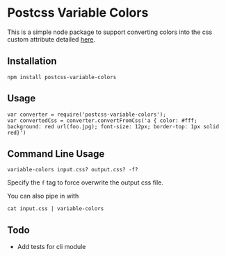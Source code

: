 # Postcss Variable Colors
This is a simple node package to support converting colors into the css custom attribute detailed [here](https://developers.google.com/web/updates/2016/02/css-variables-why-should-you-care).
## Installation
	npm install postcss-variable-colors
	
## Usage
	var converter = require('postcss-variable-colors');
	var convertedCss = converter.convertFromCss('a { color: #fff; background: red url(foo.jpg); font-size: 12px; border-top: 1px solid red}')
	
	
## Command Line Usage
	variable-colors input.css? output.css? -f?

Specify the `f` tag to force overwrite the output css file. 

You can also pipe in with

	cat input.css | variable-colors 
	
## Todo
- Add tests for cli module